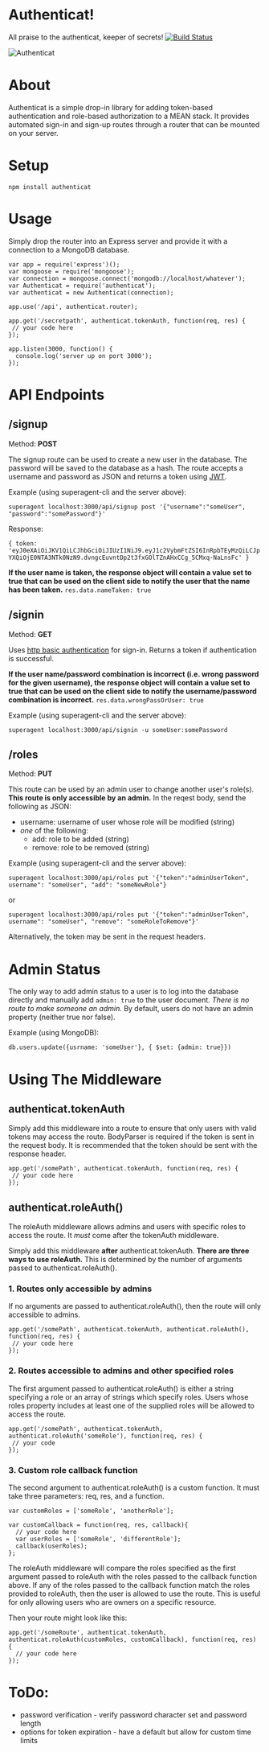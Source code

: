 Authenticat!
=====================
All praise to the authenticat, keeper of secrets!
[![Build Status](https://travis-ci.org/craigaaroncampbell/authenticat.svg?branch=master)](https://travis-ci.org/authenticat/authenticat)

![Authenticat](http://i.giphy.com/3oEduQAsYcJKQH2XsI.gif)

# About
Authenticat is a simple drop-in library for adding token-based authentication and role-based authorization to a MEAN stack. It provides automated sign-in and sign-up routes through a router that can be mounted on your server.

# Setup
```npm install authenticat```

# Usage
Simply drop the router into an Express server and provide it with a connection to a MongoDB database.
```
var app = require('express')();
var mongoose = require('mongoose');
var connection = mongoose.connect('mongodb://localhost/whatever');
var Authenticat = require('authenticat');
var authenticat = new Authenticat(connection);

app.use('/api', authenticat.router);

app.get('/secretpath', authenticat.tokenAuth, function(req, res) {
 // your code here
});

app.listen(3000, function() {
  console.log('server up on port 3000');
});
```

# API Endpoints
## /signup
Method: **POST**

The signup route can be used to create a new user in the database.  The password will be saved to the database as a hash.  The route accepts a username and password as JSON and returns a token using [JWT](https://jwt.io/).

Example (using superagent-cli and the server above):
```
superagent localhost:3000/api/signup post '{"username":"someUser", "password":"somePassword"}'
```
Response:

```{ token: 'eyJ0eXAiOiJKV1QiLCJhbGciOiJIUzI1NiJ9.eyJ1c2VybmFtZSI6InRpbTEyMzQiLCJpYXQiOjE0NTA3NTk0NzN9.dvngcEuvntDp2t3fxGOlTZnAHxCCg_5CMxq-NaLnsFc' }```

**If the user name is taken, the response object will contain a value set to true that can be used on the client side to notify the user that the name has been taken.**  ```res.data.nameTaken: true```

## /signin
Method: **GET**

Uses [http basic authentication](https://en.wikipedia.org/wiki/Basic_access_authentication) for sign-in. Returns a token if authentication is successful.

**If the user name/password combination is incorrect (i.e. wrong password for the given username), the response object will contain a value set to true that can be used on the client side to notify the username/password combination is incorrect.**  ```res.data.wrongPassOrUser: true```

Example (using superagent-cli and the server above):
 ```
superagent localhost:3000/api/signin -u someUser:somePassword
 ```

## /roles
Method: **PUT**

This route can be used by an admin user to change another user's role(s).  **This route is only accessible by an admin.**  In the reqest body, send the following as JSON:
  - username: username of user whose role will be modified (string)
  - *one* of the following:
    - add: role to be added  (string)
    - remove: role to be removed (string)

Example (using superagent-cli and the server above):

```
superagent localhost:3000/api/roles put '{"token":"adminUserToken", username": "someUser", "add": "someNewRole"}
```


or

```
superagent localhost:3000/api/roles put '{"token":"adminUserToken", username": "someUser", "remove": "someRoleToRemove"}'
```

Alternatively, the token may be sent in the request headers.

# Admin Status
The only way to add admin status to a user is to log into the database directly and manually add ```admin: true``` to the user document. *There is no route to make someone an admin.* By default, users do not have an admin property (neither true nor false).


Example (using MongoDB):
```
db.users.update({usrname: 'someUser'}, { $set: {admin: true}})
```


# Using The Middleware
## authenticat.tokenAuth
Simply add this middleware into a route to ensure that only users with valid tokens may access the route. BodyParser is required if the token is sent in the request body.  It is recommended that the token should be sent with the response header.

```
app.get('/somePath', authenticat.tokenAuth, function(req, res) {
 // your code here
});
```


## authenticat.roleAuth()
The roleAuth middleware allows admins and users with specific roles to access the route. It *must* come after the tokenAuth middleware.

Simply add this middleware **after** authenticat.tokenAuth. **There are three ways to use roleAuth.** This is determined by the number of arguments passed to authenticat.roleAuth().

### 1. Routes only accessible by admins
If no arguments are passed to authenticat.roleAuth(), then the route will only accessible to admins.
```
app.get('/somePath', authenticat.tokenAuth, authenticat.roleAuth(), function(req, res) {
 // your code here
});
```

### 2. Routes accessible to admins and other specified roles
The first argument passed to authenticat.roleAuth() is either a string specifying a role or an array of strings which specify roles.  Users whose roles property includes at least one of the supplied roles will be allowed to access the route.

```
app.get('/somePath', authenticat.tokenAuth, authenticat.roleAuth('someRole'), function(req, res) {
 // your code
});
```
### 3. Custom role callback function
The second argument to authenticat.roleAuth() is a custom function. It must take three parameters:  req, res, and a function.

```
var customRoles = ['someRole', 'anotherRole'];

var customCallback = function(req, res, callback){
  // your code here
  var userRoles = ['someRole', 'differentRole'];
  callback(userRoles);
};
```
The roleAuth middleware will compare the roles specified as the first argument passed to roleAuth with the roles passed to the callback function above.  If any of the roles passed to the callback function match the roles provided to roleAuth, then the user is allowed to use the route.  This is useful for only allowing users who are owners on a specific resource.

Then your route might look like this:
```
app.get('/someRoute', authenticat.tokenAuth, authenticat.roleAuth(customRoles, customCallback), function(req, res) {
  // your code here
});
```

# ToDo:

- password verification - verify password character set and password length
- options for token expiration - have a default but allow for custom time limits
